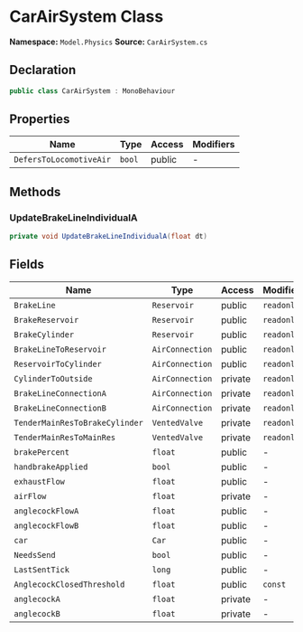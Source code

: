 # CarAirSystem Class

**Namespace:** `Model.Physics`
**Source:** `CarAirSystem.cs`

## Declaration

```csharp
public class CarAirSystem : MonoBehaviour
```

## Properties

| Name | Type | Access | Modifiers |
|------|------|--------|-----------|
| `DefersToLocomotiveAir` | `bool` | public | - |

## Methods

### UpdateBrakeLineIndividualA

```csharp
private void UpdateBrakeLineIndividualA(float dt)
```

## Fields

| Name | Type | Access | Modifiers |
|------|------|--------|-----------|
| `BrakeLine` | `Reservoir` | public | `readonly` |
| `BrakeReservoir` | `Reservoir` | public | `readonly` |
| `BrakeCylinder` | `Reservoir` | public | `readonly` |
| `BrakeLineToReservoir` | `AirConnection` | public | `readonly` |
| `ReservoirToCylinder` | `AirConnection` | public | `readonly` |
| `CylinderToOutside` | `AirConnection` | private | `readonly` |
| `BrakeLineConnectionA` | `AirConnection` | private | `readonly` |
| `BrakeLineConnectionB` | `AirConnection` | private | `readonly` |
| `TenderMainResToBrakeCylinder` | `VentedValve` | private | `readonly` |
| `TenderMainResToMainRes` | `VentedValve` | private | `readonly` |
| `brakePercent` | `float` | public | - |
| `handbrakeApplied` | `bool` | public | - |
| `exhaustFlow` | `float` | public | - |
| `airFlow` | `float` | private | - |
| `anglecockFlowA` | `float` | public | - |
| `anglecockFlowB` | `float` | public | - |
| `car` | `Car` | public | - |
| `NeedsSend` | `bool` | public | - |
| `LastSentTick` | `long` | public | - |
| `AnglecockClosedThreshold` | `float` | public | `const` |
| `anglecockA` | `float` | private | - |
| `anglecockB` | `float` | private | - |

